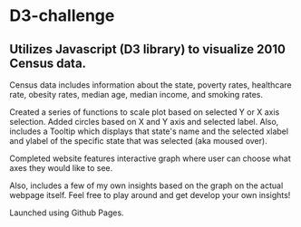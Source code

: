 # D3-challenge

## Utilizes Javascript (D3 library) to visualize 2010 Census data.

Census data includes information about the state, poverty rates, healthcare rate, obesity rates, median age, median income, and smoking rates.

Created a series of functions to scale plot based on selected Y or X axis selection. Added circles based on X and Y axis and selected label. Also, includes a Tooltip which displays that state's name and the selected xlabel and ylabel of the specific state that was selected (aka moused over). 

Completed website features interactive graph where user can choose what axes they would like to see.

Also, includes a few of my own insights based on the graph on the actual webpage itself.
Feel free to play around and get develop your own insights!

Launched using Github Pages.

